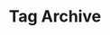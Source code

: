 ---
title: 'Tag Archive'
layout: 'layouts/feed.html'
metaDesc: 'Tag Archive for my blog posts.'
pagination:
  data: collections
  size: 1
  alias: tag
  filter: ['all', 'nav', 'blog', 'work', 'featuredWork', 'rss']
permalink: '/tag/{{ tag | slug }}/'
---